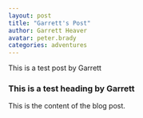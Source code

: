 ```yaml
---
layout: post
title: "Garrett's Post"
author: Garrett Heaver
avatar: peter.brady
categories: adventures
---
```


This is a test post by Garrett

### This is a test heading by Garrett

This is the content of the blog post.
